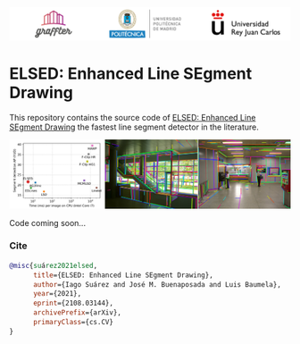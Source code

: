 ![Graffter Banner](images/banner.jpg)
# ELSED: Enhanced Line SEgment Drawing

This repository contains the source code of [ELSED: Enhanced Line SEgment Drawing](https://arxiv.org/abs/2108.03144) the fastest line segment detector in the literature.

![Graffter header image](images/header.jpg)


Code coming soon...


### Cite

```bibtex
@misc{suárez2021elsed,
      title={ELSED: Enhanced Line SEgment Drawing}, 
      author={Iago Suárez and José M. Buenaposada and Luis Baumela},
      year={2021},
      eprint={2108.03144},
      archivePrefix={arXiv},
      primaryClass={cs.CV}
}
```
